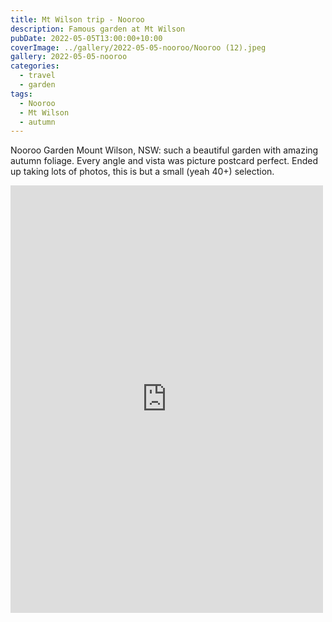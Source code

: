 ```yaml
---
title: Mt Wilson trip - Nooroo
description: Famous garden at Mt Wilson
pubDate: 2022-05-05T13:00:00+10:00
coverImage: ../gallery/2022-05-05-nooroo/Nooroo (12).jpeg
gallery: 2022-05-05-nooroo
categories:
  - travel
  - garden
tags:
  - Nooroo
  - Mt Wilson
  - autumn
---
```


Nooroo Garden Mount Wilson, NSW: such a beautiful garden with amazing autumn foliage. Every angle and vista was picture postcard perfect. Ended up taking lots of photos, this is but a small (yeah 40+) selection.

<iframe src="https://www.facebook.com/plugins/post.php?href=https%3A%2F%2Fwww.facebook.com%2Fchris1.tham%2Fposts%2Fpfbid0WVNnCvedjDoKxhfy5UvDxsEDLwng1sydURhHJAMQwxAh7nabNVVMfRrirv4JiBL3l&show_text=true&width=500" width="500" height="684" style="border:none;overflow:hidden" scrolling="no" frameborder="0" allowfullscreen="true" allow="autoplay; clipboard-write; encrypted-media; picture-in-picture; web-share"></iframe>
